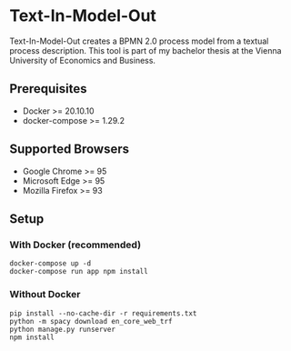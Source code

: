 # Text-In-Model-Out

Text-In-Model-Out creates a BPMN 2.0 process model from a textual process description.
This tool is part of my bachelor thesis at the Vienna University of Economics and Business.

## Prerequisites

* Docker >= 20.10.10
* docker-compose >= 1.29.2

## Supported Browsers

* Google Chrome >= 95
* Microsoft Edge >= 95
* Mozilla Firefox >= 93

## Setup

### With Docker (recommended)

```
docker-compose up -d
docker-compose run app npm install
```

### Without Docker

```
pip install --no-cache-dir -r requirements.txt
python -m spacy download en_core_web_trf
python manage.py runserver
npm install
```
